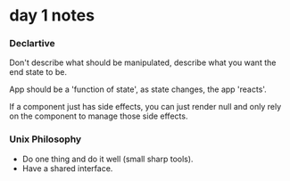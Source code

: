 # day 1 notes

### Declartive

Don't describe what should be manipulated, describe what you want the end state to be.

App should be a 'function of state', as state changes, the app 'reacts'.

If a component just has side effects, you can just render null and only rely on the component to manage those side effects.

### Unix Philosophy

* Do one thing and do it well (small sharp tools).
* Have a shared interface.